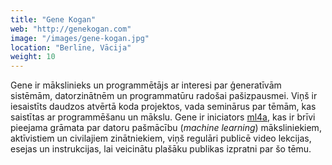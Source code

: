 ```yaml
---
title: "Gene Kogan"
web: "http://genekogan.com"
image: "/images/gene-kogan.jpg"
location: "Berlīne, Vācija"
weight: 10
---
```


Gene ir mākslinieks un programmētājs ar interesi par ģeneratīvām sistēmām, datorzinātnēm un programmatūru radošai pašizpausmei. Viņš ir iesaistīts daudzos atvērtā koda projektos, vada seminārus par tēmām, kas saistītas ar programmēšanu un mākslu. Gene ir iniciators [ml4a](https://ml4a.github.io), kas ir brīvi pieejama grāmata par datoru pašmācību (*machine learning*) māksliniekiem, aktīvistiem un civilajiem zinātniekiem, viņš regulāri publicē video lekcijas, esejas un instrukcijas, lai veicinātu plašāku publikas izpratni par šo tēmu. 
